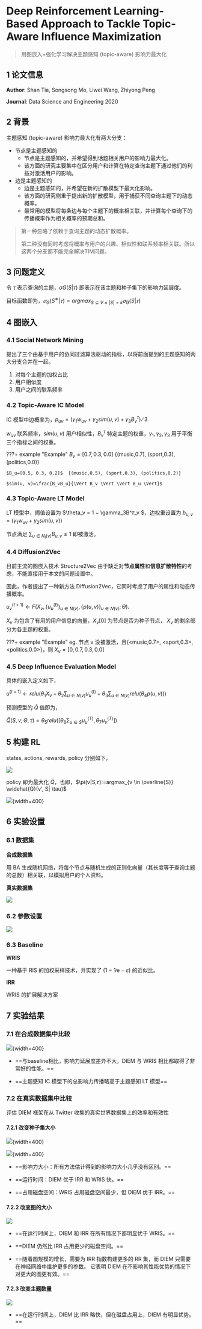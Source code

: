 # Deep Reinforcement Learning‐Based Approach to Tackle Topic‐Aware Influence Maximization

> 用图嵌入+强化学习解决主题感知 (topic-aware) 影响力最大化

## 1 论文信息

**Author**: Shan Tia, Songsong Mo, Liwei Wang, Zhiyong Peng

**Journal**: Data Science and Engineering 2020



## 2 背景

主题感知 (topic-aware) 影响力最大化有两大分支：

* 节点是主题感知的
  * 节点是主题感知的，并希望得到话题相关用户的影响力最大化。
  * 该方面的研究主要集中在区分用户和计算在特定查询主题下通过他们的利益对激活用户的影响。
* 边是主题感知的
  * 边是主题感知的，并希望在新的扩散模型下最大化影响。
  * 该方面的研究侧重于提出新的扩散模型，用于捕获不同查询主题下的动态概率。
  * 最常用的模型将每条边与每个主题下的概率相关联，并计算每个查询下的传播概率作为相关概率的预期总和。

> 第一种忽略了依赖于查询主题的动态扩散概率。
>
> 第二种没有同时考虑将概率与用户的兴趣、相似性和联系频率相关联。所以这两个分支都不能完全解决TIM问题。



## 3 问题定义

令 $\tau$ 表示查询的主题，$\sigma G(S|\tau)$ 即表示在该主题和种子集下的影响力延展度。

目标函数即为，$𝜎_G(S^∗|𝜏) = argmax_{S⊆V∧|S|=k}𝜎_G(S|𝜏)$



## 4 图嵌入

### 4.1 Social Network Mining

提出了三个由基于用户的协同过滤算法驱动的指标，以将前面提到的主题感知的两大分支合并在一起。

1. 对每个主题的加权占比
2. 用户相似度
3. 用户之间的联系频率



### 4.2 Topic‐Aware IC Model

IC 模型中边概率为，$p_{uv} = (\gamma_1w_{uv} + \gamma_2sim(u, v) + \gamma_3B_v^\tau )∕3$

$w_{uv}$ 联系频率，$sim(u, v)$ 用户相似性，$B^\tau_v$ 特定主题的权重，$\gamma_1, \gamma_2, \gamma_3$ 用于平衡三个指标之间的权重。

???+ example "Example"
    $B_v=[0.7, 0.3, 0.0]$  {(music,0.7), (sport,0.3), (politics,0.0)}

    $B_u=[0.5, 0.3, 0.2]$  {(music,0.5), (sport,0.3), (politics,0.2)}
    
    $sim(u, v)=\frac{B_vB_u}{\Vert B_v \Vert \Vert B_u \Vert}$  



### 4.3 Topic‐Aware LT Model

LT 模型中，阈值设置为 $\theta_v = 1 − \gamma_3B^𝜏_v $，边权重设置为 $b_{u,v} = (\gamma_1w_{uv} + \gamma_2sim(u, v))$

节点满足 $\sum_{u∈N_I(v)} B_{u,v} ≤ 1$ 即被激活。



### 4.4 Diffusion2Vec

目前主流的图嵌入技术 Structure2Vec 由于缺乏对**节点属性**和**信息扩散特性**的考虑，不能直接用于本文的问题设置中。

因此，作者提出了一种新方法 Diffusion2Vec，它同时考虑了用户的属性和动态传播概率。

$u^{(t+1)}_v ← F(X_v , \{u^{(t)}_u\}_{u \in N(v)} , \{p(u, v)\}_{u \in N(v)} ;\Theta).$

$X_v$ 为包含了有用的用户信息的向量，$X_v[0]$ 为节点是否为种子节点， $X_v$ 的剩余部分为各主题的权重。

???+ example "Example" 
    eg.  节点 v 没被激活，且{<music,0.7>, <sport,0.3>, <politics,0.0>}，则 $X_v=[0,0.7,0.3,0.0]$



### 4.5 Deep Influence Evaluation Model

具体的嵌入定义如下，

$u^{(t+1)} ← relu(\theta_1 X_v + \theta_2 \sum_{u∈N(v)}u^{(t)}_u + \theta_3 \sum_{u∈N(v)} relu(\theta_4 p(u,v)))$

预测模型的 $\widehat{Q}$ 值即为，

$\widehat{Q}(S, v;\Theta, \tau) = \theta_5 relu([\theta_6 \sum_{u \in S} u^{(T)}_u, \theta_7 u^{(T)}_v])$

## 5 构建 RL


states, actions, rewards, policy 分别如下，

![](DIEM-1.png)

policy 即为最大化 $\widehat{Q}$，也即，$\pi(v|S,𝜏)∶=argmax_{v \in \overline{S}} \widehat{Q}(v', S| \tau)$


![](DIEM-2.png){width=400}


## 6 实验设置

### 6.1 数据集

**合成数据集**

用 BA 生成随机网络，将每个节点与随机生成的正则化向量（其长度等于查询主题的总数）相关联，以模拟用户的个人资料。

**真实数据集**

![](DIEM-3.png)

### 6.2 参数设置

![](DIEM-4.png)

### 6.3 Baseline

**WRIS**

一种基于 RIS 的加权采样技术，并实现了 (1 − 1∕e − 𝜀) 的近似比。

**IRR**

WRIS 的扩展解决方案

## 7 实验结果

### 7.1 在合成数据集中比较

![](DIEM-5.png){width=400}

* ==与baseline相比，影响力延展度差异不大，DIEM 与 WRIS 相比都取得了非常好的性能。==

* ==主题感知 IC 模型下的总影响力传播略高于主题感知 LT 模型==

### 7.2 在真实数据集中比较

评估 DIEM 框架在从 Twitter 收集的真实世界数据集上的效率和有效性

#### 7.2.1 改变种子集大小

![](DIEM-6.png){width=400}

![](DIEM-7.png){width=400}

* ==影响力大小：所有方法估计得到的影响力大小几乎没有区别。==

* ==运行时间：DIEM 优于 IRR 和 WRIS 快。==

* ==占用磁盘空间：WRIS 占用磁盘空间最少，但 DIEM 优于 IRR。==

#### 7.2.2 改变图的大小

![](DIEM-8.png)

* ==在运行时间上，DIEM 和 IRR 在所有情况下都明显优于 WRIS。== 

* ==DIEM 仍然比 IRR 占用更少的磁盘空间。==

* ==随着图规模的增长，需要为 IRR 指数构建更多的 RR 集，而 DIEM 只需要在神经网络中维护更多的参数。 它表明 DIEM 在不影响其性能优势的情况下对更大的图更有效。==

#### 7.2.3 改变主题数量

![](DIEM-8.png)

* ==在运行时间上，DIEM 比 IRR 略快，但在磁盘占用上，DIEM 有明显优势。==
